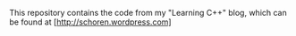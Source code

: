 This repository contains the code from my "Learning C++" blog, which can be found at [http://schoren.wordpress.com]